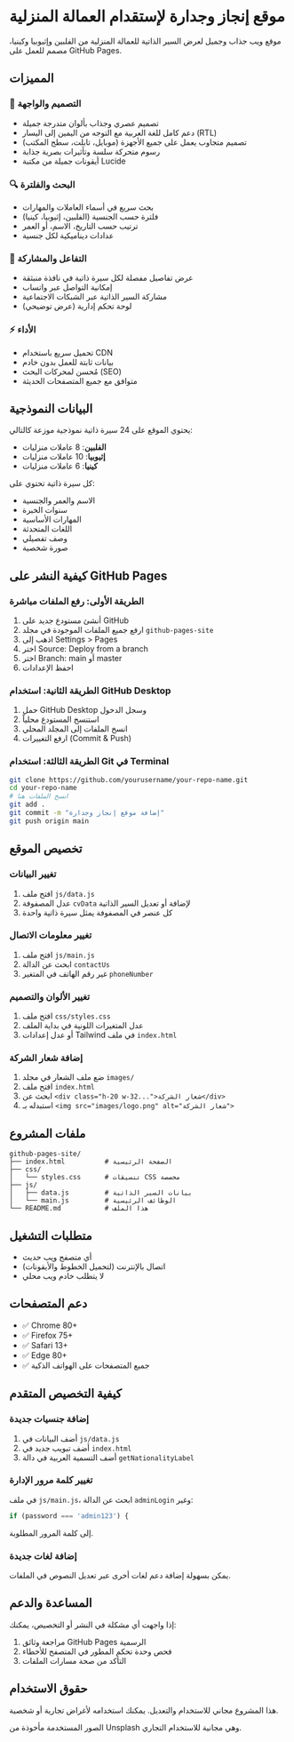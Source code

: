 # موقع إنجاز وجدارة لإستقدام العمالة المنزلية

موقع ويب جذاب وجميل لعرض السير الذاتية للعمالة المنزلية من الفلبين وإثيوبيا وكينيا، مصمم للعمل على GitHub Pages.

## المميزات

### 🎨 التصميم والواجهة
- تصميم عصري وجذاب بألوان متدرجة جميلة
- دعم كامل للغة العربية مع التوجه من اليمين إلى اليسار (RTL)
- تصميم متجاوب يعمل على جميع الأجهزة (موبايل، تابلت، سطح المكتب)
- رسوم متحركة سلسة وتأثيرات بصرية جذابة
- أيقونات جميلة من مكتبة Lucide

### 🔍 البحث والفلترة
- بحث سريع في أسماء العاملات والمهارات
- فلترة حسب الجنسية (الفلبين، إثيوبيا، كينيا)
- ترتيب حسب التاريخ، الاسم، أو العمر
- عدادات ديناميكية لكل جنسية

### 📱 التفاعل والمشاركة
- عرض تفاصيل مفصلة لكل سيرة ذاتية في نافذة منبثقة
- إمكانية التواصل عبر واتساب
- مشاركة السير الذاتية عبر الشبكات الاجتماعية
- لوحة تحكم إدارية (عرض توضيحي)

### ⚡ الأداء
- تحميل سريع باستخدام CDN
- بيانات ثابتة للعمل بدون خادم
- مُحسن لمحركات البحث (SEO)
- متوافق مع جميع المتصفحات الحديثة

## البيانات النموذجية

يحتوي الموقع على 24 سيرة ذاتية نموذجية موزعة كالتالي:
- **الفلبين**: 8 عاملات منزليات
- **إثيوبيا**: 10 عاملات منزليات  
- **كينيا**: 6 عاملات منزليات

كل سيرة ذاتية تحتوي على:
- الاسم والعمر والجنسية
- سنوات الخبرة
- المهارات الأساسية
- اللغات المتحدثة
- وصف تفصيلي
- صورة شخصية

## كيفية النشر على GitHub Pages

### الطريقة الأولى: رفع الملفات مباشرة
1. أنشئ مستودع جديد على GitHub
2. ارفع جميع الملفات الموجودة في مجلد `github-pages-site`
3. اذهب إلى Settings > Pages
4. اختر Source: Deploy from a branch
5. اختر Branch: main أو master
6. احفظ الإعدادات

### الطريقة الثانية: استخدام GitHub Desktop
1. حمل GitHub Desktop وسجل الدخول
2. استنسخ المستودع محلياً
3. انسخ الملفات إلى المجلد المحلي
4. ارفع التغييرات (Commit & Push)

### الطريقة الثالثة: استخدام Git في Terminal
```bash
git clone https://github.com/yourusername/your-repo-name.git
cd your-repo-name
# انسخ الملفات هنا
git add .
git commit -m "إضافة موقع إنجاز وجدارة"
git push origin main
```

## تخصيص الموقع

### تغيير البيانات
1. افتح ملف `js/data.js`
2. عدل المصفوفة `cvData` لإضافة أو تعديل السير الذاتية
3. كل عنصر في المصفوفة يمثل سيرة ذاتية واحدة

### تغيير معلومات الاتصال
1. افتح ملف `js/main.js`
2. ابحث عن الدالة `contactUs`
3. غير رقم الهاتف في المتغير `phoneNumber`

### تغيير الألوان والتصميم
1. افتح ملف `css/styles.css`
2. عدل المتغيرات اللونية في بداية الملف
3. أو عدل إعدادات Tailwind في ملف `index.html`

### إضافة شعار الشركة
1. ضع ملف الشعار في مجلد `images/`
2. افتح ملف `index.html`
3. ابحث عن `<div class="h-20 w-32...">شعار الشركة</div>`
4. استبدله بـ `<img src="images/logo.png" alt="شعار الشركة">`

## ملفات المشروع

```
github-pages-site/
├── index.html          # الصفحة الرئيسية
├── css/
│   └── styles.css      # تنسيقات CSS مخصصة
├── js/
│   ├── data.js         # بيانات السير الذاتية
│   └── main.js         # الوظائف الرئيسية
└── README.md           # هذا الملف
```

## متطلبات التشغيل

- أي متصفح ويب حديث
- اتصال بالإنترنت (لتحميل الخطوط والأيقونات)
- لا يتطلب خادم ويب محلي

## دعم المتصفحات

- ✅ Chrome 80+
- ✅ Firefox 75+
- ✅ Safari 13+
- ✅ Edge 80+
- ✅ جميع المتصفحات على الهواتف الذكية

## كيفية التخصيص المتقدم

### إضافة جنسيات جديدة
1. أضف البيانات في `js/data.js`
2. أضف تبويب جديد في `index.html`
3. أضف التسمية العربية في دالة `getNationalityLabel`

### تغيير كلمة مرور الإدارة
في ملف `js/main.js`، ابحث عن الدالة `adminLogin` وغير:
```javascript
if (password === 'admin123') {
```
إلى كلمة المرور المطلوبة.

### إضافة لغات جديدة
يمكن بسهولة إضافة دعم لغات أخرى عبر تعديل النصوص في الملفات.

## المساعدة والدعم

إذا واجهت أي مشكلة في النشر أو التخصيص، يمكنك:
1. مراجعة وثائق GitHub Pages الرسمية
2. فحص وحدة تحكم المطور في المتصفح للأخطاء
3. التأكد من صحة مسارات الملفات

## حقوق الاستخدام

هذا المشروع مجاني للاستخدام والتعديل. يمكنك استخدامه لأغراض تجارية أو شخصية.

الصور المستخدمة مأخوذة من Unsplash وهي مجانية للاستخدام التجاري.